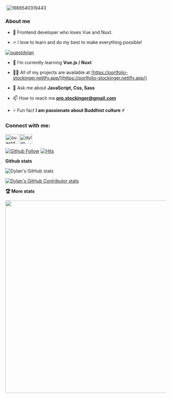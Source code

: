 <p align="center">
  
  
  <img> ![1666540319443](https://user-images.githubusercontent.com/105114575/210320891-fe4e4ed7-6dfb-49c0-8edf-0af3f1a3ac5c.jpeg) 
 </img>
</p>



### About me

* 🎨 Frontend developer who loves Vue and Nuxt.

* 🔥 I love to learn and do my best to make everything possible!


<p align="left"> <a href="https://twitter.com/ouestdylan" target="blank"><img src="https://img.shields.io/twitter/follow/ouestdylan?logo=twitter&style=for-the-badge" alt="ouestdylan" /></a> </p>

- 🌱 I’m currently learning **Vue.js / Nuxt**

- 👨‍💻 All of my projects are available at [https://portfolio-stockinger.netlify.app/](https://portfolio-stockinger.netlify.app/)

- 💬 Ask me about **JavaScript, Css, Sass**

- 📫 How to reach me **pro.stockinger@gmail.com**

- ⚡ Fun fact **I am passionate about Buddhist culture ⚡️**

<h3 align="left">Connect with me:</h3>
<p align="left">
<a href="https://twitter.com/ouestdylan" target="blank"><img align="center" src="https://raw.githubusercontent.com/rahuldkjain/github-profile-readme-generator/master/src/images/icons/Social/twitter.svg" alt="ouestdylan" height="30" width="40" /></a>
<a href="https://linkedin.com/in/dylan stockinger" target="blank"><img align="center" src="https://raw.githubusercontent.com/rahuldkjain/github-profile-readme-generator/master/src/images/icons/Social/linked-in-alt.svg" alt="dylan stockinger" height="30" width="40" /></a>
</p>



[![Github Follow](https://img.shields.io/github/followers/dylanstockinger?label=Follow%20Me&style=social)](https://github.com/dylanstockinger)
[![Hits](https://hits.seeyoufarm.com/api/count/incr/badge.svg?url=https%3A%2F%2Fgithub.com%2FHwangTaehyun&count_bg=%2322C0D7&title_bg=%232C4CD3&icon=influxdb.svg&icon_color=%2368D1AB&title=HITS&edge_flat=false)](https://hits.seeyoufarm.com)



<strong>Github stats</strong>

![Dylan's GitHub stats](https://github-readme-stats.vercel.app/api?username=dylanstockinger&hide=prs&count_private=true&include_all_commits=true&show_icons=true&theme=swift)

<a href="https://github.com/dylanstockinger/github-contributor-stats">![Dylan's GitHub Contributor stats](https://github-contributor-stats.vercel.app/api?username=dylanstcokinger&hide=B,B+&theme=swift)</a>



<strong>🏆 More stats</strong>

<a href="https://app.dooboo.io/dylanstockinger"><img src="https://server.dooboo.io/github-stats/dylanstockinger" width="600" /></a>
